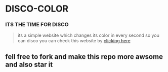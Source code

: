# DISCO-COLOR
### ITS THE TIME FOR DISCO
> its a simple website which changes its color in every second so you can disco you can check this website by [clicking here](https://disco-color.netlify.app/)

## fell free to fork and make this repo more awsome and also star it
